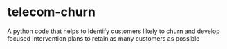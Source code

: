 # telecom-churn
A python code that helps to Identify customers likely to churn and develop focused intervention plans to retain as many customers as possible
